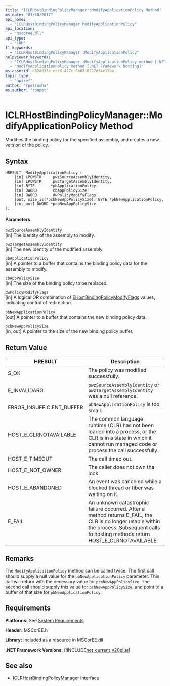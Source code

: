 ```yaml
---
title: "ICLRHostBindingPolicyManager::ModifyApplicationPolicy Method"
ms.date: "03/30/2017"
api_name: 
  - "ICLRHostBindingPolicyManager.ModifyApplicationPolicy"
api_location: 
  - "mscoree.dll"
api_type: 
  - "COM"
f1_keywords: 
  - "ICLRHostBindingPolicyManager::ModifyApplicationPolicy"
helpviewer_keywords: 
  - "ICLRHostBindingPolicyManager::ModifyApplicationPolicy method [.NET Framework hosting]"
  - "ModifyApplicationPolicy method [.NET Framework hosting]"
ms.assetid: d82d633e-cce6-427c-8b02-8227e34e12ba
topic_type: 
  - "apiref"
author: "rpetrusha"
ms.author: "ronpet"
---
```

# ICLRHostBindingPolicyManager::ModifyApplicationPolicy Method
Modifies the binding policy for the specified assembly, and creates a new version of the policy.  
  
## Syntax  
  
```  
HRESULT  ModifyApplicationPolicy (  
    [in] LPCWSTR     pwzSourceAssemblyIdentity,   
    [in] LPCWSTR     pwzTargetAssemblyIdentity,  
    [in] BYTE       *pbApplicationPolicy,  
    [in] DWORD       cbAppPolicySize,  
    [in] DWORD       dwPolicyModifyFlags,  
    [out, size_is(*pcbNewAppPolicySize)] BYTE *pbNewApplicationPolicy,   
    [in, out] DWORD *pcbNewAppPolicySize  
);  
```  
  
#### Parameters  
 `pwzSourceAssemblyIdentity`  
 [in] The identity of the assembly to modify.  
  
 `pwzTargetAssemblyIdentity`  
 [in] The new identity of the modified assembly.  
  
 `pbApplicationPolicy`  
 [in] A pointer to a buffer that contains the binding policy data for the assembly to modify.  
  
 `cbAppPolicySize`  
 [in] The size of the binding policy to be replaced.  
  
 `dwPolicyModifyFlags`  
 [in] A logical OR combination of [EHostBindingPolicyModifyFlags](../../../../docs/framework/unmanaged-api/hosting/ehostbindingpolicymodifyflags-enumeration.md) values, indicating control of redirection.  
  
 `pbNewApplicationPolicy`  
 [out] A pointer to a buffer that contains the new binding policy data.  
  
 `pcbNewAppPolicySize`  
 [in, out] A pointer to the size of the new binding policy buffer.  
  
## Return Value  
  
|HRESULT|Description|  
|-------------|-----------------|  
|S_OK|The policy was modified successfully.|  
|E_INVALIDARG|`pwzSourceAssemblyIdentity` or `pwzTargetAssemblyIdentity` was a null reference.|  
|ERROR_INSUFFICIENT_BUFFER|`pbNewApplicationPolicy` is too small.|  
|HOST_E_CLRNOTAVAILABLE|The common language runtime (CLR) has not been loaded into a process, or the CLR is in a state in which it cannot run managed code or process the call successfully.|  
|HOST_E_TIMEOUT|The call timed out.|  
|HOST_E_NOT_OWNER|The caller does not own the lock.|  
|HOST_E_ABANDONED|An event was canceled while a blocked thread or fiber was waiting on it.|  
|E_FAIL|An unknown catastrophic failure occurred. After a method returns E_FAIL, the CLR is no longer usable within the process. Subsequent calls to hosting methods return HOST_E_CLRNOTAVAILABLE.|  
  
## Remarks  
 The `ModifyApplicationPolicy` method can be called twice. The first call should supply a null value for the `pbNewApplicationPolicy` parameter. This call will return with the necessary value for `pcbNewAppPolicySize`. The second call should supply this value for `pcbNewAppPolicySize`, and point to a buffer of that size for `pbNewApplicationPolicy`.  
  
## Requirements  
 **Platforms:** See [System Requirements](../../../../docs/framework/get-started/system-requirements.md).  
  
 **Header:** MSCorEE.h  
  
 **Library:** Included as a resource in MSCorEE.dll  
  
 **.NET Framework Versions:** [!INCLUDE[net_current_v20plus](../../../../includes/net-current-v20plus-md.md)]  
  
## See also
- [ICLRHostBindingPolicyManager Interface](../../../../docs/framework/unmanaged-api/hosting/iclrhostbindingpolicymanager-interface.md)
